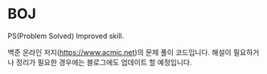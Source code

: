 # BOJ
PS(Problem Solved) Improved skill.

백준 온라인 저지(https://www.acmic.net)의 문제 풀이 코드입니다.
해설이 필요하거나 정리가 필요한 경우에는 블로그에도 업데이트 할 예정입니다.
